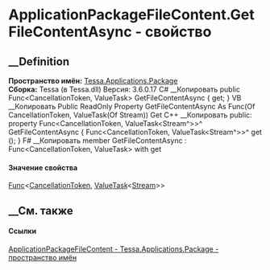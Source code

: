 # ApplicationPackageFileContent.GetFileContentAsync - свойство
##  __Definition
 **Пространство имён:**
[Tessa.Applications.Package](N_Tessa_Applications_Package.htm)  
 **Сборка:** Tessa (в Tessa.dll) Версия: 3.6.0.17
C# __Копировать
     public Func<CancellationToken, ValueTask<Stream>> GetFileContentAsync { get; }
VB __Копировать
     Public ReadOnly Property GetFileContentAsync As Func(Of CancellationToken, ValueTask(Of Stream))
    	Get
C++ __Копировать
     public:
    property Func<CancellationToken, ValueTask<Stream^>>^ GetFileContentAsync {
    	Func<CancellationToken, ValueTask<Stream^>>^ get ();
    }
F# __Копировать
     member GetFileContentAsync : Func<CancellationToken, ValueTask<Stream>> with get
#### Значение свойства
[Func](https://learn.microsoft.com/dotnet/api/system.func-2)<[CancellationToken](https://learn.microsoft.com/dotnet/api/system.threading.cancellationtoken),
[ValueTask](https://learn.microsoft.com/dotnet/api/system.threading.tasks.valuetask-1)<[Stream](https://learn.microsoft.com/dotnet/api/system.io.stream)>>
##  __См. также
#### Ссылки
[ApplicationPackageFileContent -
](T_Tessa_Applications_Package_ApplicationPackageFileContent.htm)
[Tessa.Applications.Package - пространство
имён](N_Tessa_Applications_Package.htm)

